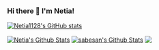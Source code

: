 ### Hi there 👋 I'm Netia!

[![Netia1128's GitHub stats](https://github-readme-stats.vercel.app/api?username=netia1128)](https://github.com/netia1128/github-readme-stats)

<a href="https://github.com/sabesansathananthan">
<img align="center" alt="Netia's Github Stats" src="https://github-readme-stats.vercel.app/api?username=netia1128)](https://github.com/netia1128/github-readme-stats") username=netia1128&show_icons=true&hide_border=true&count_private=true&include_all_commits=true&theme=radical" /></a>

<a href="https://github.com/sabesansathananthan">
<img align="center" alt="sabesan's Github Stats" src="https://github-readme-stats.vercel.app/api?username=netia1128 username=NETIA1128&show_icons=true&hide_border=true&count_private=true&include_all_commits=true&theme=radical" /></a>

<a href="https://github.com/neti1128">
  <img align="center" src="https://github-readme-stats.anuraghazra1.vercel.app/api/top-langs/?username=NETIA1128&layout=compact&theme=radical" />
</a>
<!--
**netia1128/netia1128** is a ✨ _special_ ✨ repository because its `README.md` (this file) appears on your GitHub profile.

Here are some ideas to get you started:

- 🔭 I’m currently working on ...
- 🌱 I’m currently learning ...
- 👯 I’m looking to collaborate on ...
- 🤔 I’m looking for help with ...
- 💬 Ask me about ...
- 📫 How to reach me: ...
- 😄 Pronouns: ...
- ⚡ Fun fact: ...
-->
